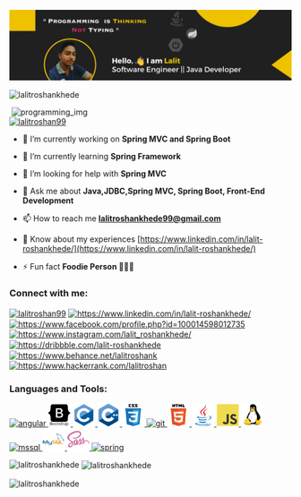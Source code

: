 ![logo](https://github.com/lalitroshankhede/lalitroshankhede/blob/main/left%20side%20profile.png)


<p align="left"> <img src="https://komarev.com/ghpvc/?username=lalitroshankhede&label=Profile%20views&color=0e75b6&style=flat" alt="lalitroshankhede" /> </p>
<img src="https://camo.githubusercontent.com/bd2496f381841ac8dbd7cc3b9b89df151c4f53076d6dee73a3cee1e0d26ac390/68747470733a2f2f6d656469612e74656e6f722e636f6d2f557474433441495459523441414141642f66756c6c2d737461636b2d646576656c6f7065722e676966" alt="programming_img" align="right" width="500px" />

<p align="left"> <a href="https://twitter.com/lalitroshan99" target="blank"><img src="https://img.shields.io/twitter/follow/lalitroshan99?logo=twitter&style=for-the-badge" alt="lalitroshan99" /></a> </p>

- 🔭 I’m currently working on **Spring MVC and Spring Boot**

- 🌱 I’m currently learning **Spring Framework**

- 🤝 I’m looking for help with **Spring MVC**

- 💬 Ask me about **Java,JDBC,Spring MVC, Spring Boot, Front-End Development**

- 📫 How to reach me **lalitroshankhede99@gmail.com**

- 📄 Know about my experiences [https://www.linkedin.com/in/lalit-roshankhede/](https://www.linkedin.com/in/lalit-roshankhede/)

- ⚡ Fun fact **Foodie Person 🍔😁🍜**

<h3 align="left">Connect with me:</h3>
<p align="left">
<a href="https://twitter.com/lalitroshan99" target="blank"><img align="center" src="https://raw.githubusercontent.com/rahuldkjain/github-profile-readme-generator/master/src/images/icons/Social/twitter.svg" alt="lalitroshan99" height="30" width="40" /></a>
<a href="https://linkedin.com/in/https://www.linkedin.com/in/lalit-roshankhede/" target="blank"><img align="center" src="https://raw.githubusercontent.com/rahuldkjain/github-profile-readme-generator/master/src/images/icons/Social/linked-in-alt.svg" alt="https://www.linkedin.com/in/lalit-roshankhede/" height="30" width="40" /></a>
<a href="https://fb.com/https://www.facebook.com/profile.php?id=100014598012735" target="blank"><img align="center" src="https://raw.githubusercontent.com/rahuldkjain/github-profile-readme-generator/master/src/images/icons/Social/facebook.svg" alt="https://www.facebook.com/profile.php?id=100014598012735" height="30" width="40" /></a>
<a href="https://instagram.com/https://www.instagram.com/lalit_roshankhede/" target="blank"><img align="center" src="https://raw.githubusercontent.com/rahuldkjain/github-profile-readme-generator/master/src/images/icons/Social/instagram.svg" alt="https://www.instagram.com/lalit_roshankhede/" height="30" width="40" /></a>
<a href="https://dribbble.com/https://dribbble.com/lalit-roshankhede" target="blank"><img align="center" src="https://raw.githubusercontent.com/rahuldkjain/github-profile-readme-generator/master/src/images/icons/Social/dribbble.svg" alt="https://dribbble.com/lalit-roshankhede" height="30" width="40" /></a>
<a href="https://www.behance.net/https://www.behance.net/lalitroshank" target="blank"><img align="center" src="https://raw.githubusercontent.com/rahuldkjain/github-profile-readme-generator/master/src/images/icons/Social/behance.svg" alt="https://www.behance.net/lalitroshank" height="30" width="40" /></a>
<a href="https://www.hackerrank.com/https://www.hackerrank.com/lalitroshan" target="blank"><img align="center" src="https://raw.githubusercontent.com/rahuldkjain/github-profile-readme-generator/master/src/images/icons/Social/hackerrank.svg" alt="https://www.hackerrank.com/lalitroshan" height="30" width="40" /></a>
</p>

<h3 align="left">Languages and Tools:</h3>
<p align="left">  <a href="https://angular.io" target="_blank" rel="noreferrer"> <img src="https://angular.io/assets/images/logos/angular/angular.svg" alt="angular" width="40" height="40"/> </a> <a href="https://getbootstrap.com" target="_blank" rel="noreferrer"> <img src="https://raw.githubusercontent.com/devicons/devicon/master/icons/bootstrap/bootstrap-plain-wordmark.svg" alt="bootstrap" width="40" height="40"/> </a> <a href="https://www.cprogramming.com/" target="_blank" rel="noreferrer"> <img src="https://raw.githubusercontent.com/devicons/devicon/master/icons/c/c-original.svg" alt="c" width="40" height="40"/> </a> <a href="https://www.w3schools.com/cpp/" target="_blank" rel="noreferrer"> <img src="https://raw.githubusercontent.com/devicons/devicon/master/icons/cplusplus/cplusplus-original.svg" alt="cplusplus" width="40" height="40"/> </a> <a href="https://www.w3schools.com/css/" target="_blank" rel="noreferrer"> <img src="https://raw.githubusercontent.com/devicons/devicon/master/icons/css3/css3-original-wordmark.svg" alt="css3" width="40" height="40"/> </a> <a href="https://git-scm.com/" target="_blank" rel="noreferrer"> <img src="https://www.vectorlogo.zone/logos/git-scm/git-scm-icon.svg" alt="git" width="40" height="40"/> </a> <a href="https://www.w3.org/html/" target="_blank" rel="noreferrer"> <img src="https://raw.githubusercontent.com/devicons/devicon/master/icons/html5/html5-original-wordmark.svg" alt="html5" width="40" height="40"/> </a> <a href="https://www.java.com" target="_blank" rel="noreferrer"> <img src="https://raw.githubusercontent.com/devicons/devicon/master/icons/java/java-original.svg" alt="java" width="40" height="40"/> </a> <a href="https://developer.mozilla.org/en-US/docs/Web/JavaScript" target="_blank" rel="noreferrer"> <img src="https://raw.githubusercontent.com/devicons/devicon/master/icons/javascript/javascript-original.svg" alt="javascript" width="40" height="40"/> </a> <a href="https://www.linux.org/" target="_blank" rel="noreferrer"> <img src="https://raw.githubusercontent.com/devicons/devicon/master/icons/linux/linux-original.svg" alt="linux" width="40" height="40"/> </a> <a href="https://www.microsoft.com/en-us/sql-server" target="_blank" rel="noreferrer"> <img src="https://www.svgrepo.com/show/303229/microsoft-sql-server-logo.svg" alt="mssql" width="40" height="40"/> </a> <a href="https://www.mysql.com/" target="_blank" rel="noreferrer"> <img src="https://raw.githubusercontent.com/devicons/devicon/master/icons/mysql/mysql-original-wordmark.svg" alt="mysql" width="40" height="40"/> </a> <a href="https://sass-lang.com" target="_blank" rel="noreferrer"> <img src="https://raw.githubusercontent.com/devicons/devicon/master/icons/sass/sass-original.svg" alt="sass" width="40" height="40"/> </a> <a href="https://spring.io/" target="_blank" rel="noreferrer"> <img src="https://www.vectorlogo.zone/logos/springio/springio-icon.svg" alt="spring" width="40" height="40"/> </a> </p>

<p><img align="left" src="https://github-readme-stats.vercel.app/api/top-langs?username=lalitroshankhede&show_icons=true&locale=en&layout=compact" alt="lalitroshankhede" /></p>

<p>&nbsp;<img align="center" src="https://github-readme-stats.vercel.app/api?username=lalitroshankhede&show_icons=true&locale=en" alt="lalitroshankhede" /></p>

<p><img align="center" src="https://github-readme-streak-stats.herokuapp.com/?user=lalitroshankhede&" alt="lalitroshankhede" /></p>
